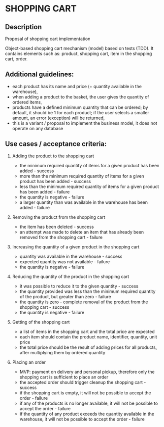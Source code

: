 # SHOPPING CART

## Description

Proposal of shopping cart implementation

Object-based shopping cart mechanism (model) based on tests (TDD). It contains elements such as: product, shopping cart, item in the shopping cart, order.

## Additional guidelines:
- each product has its name and price (+ quantity available in the warehouse),
- when adding a product to the basket, the user gives the quantity of ordered items,
- products have a defined minimum quantity that can be ordered; by default, it should be 1 for each product; if the user selects a smaller amount, an error (exception) will be returned,
- this is a variant / proposal to implement the business model, it does not operate on any database

## Use cases / acceptance criteria:

1. Adding the product to the shopping cart
    - the minimum required quantity of items for a given product has been added - success
    - more than the minimum required quantity of items for a given product has been added - success
    - less than the minimum required quantity of items for a given product has been added - failure
    - the quantity is negative - failure
    - a larger quantity than was available in the warehouse has been added - failure

2. Removing the product from the shopping cart
    - the item has been deleted - success
    - an attempt was made to delete an item that has already been removed from the shopping cart - failure

3. Increasing the quantity of a given product in the shopping cart
    - quantity was available in the warehouse - success
    - expected quantity was not available - failure
    - the quantity is negative - failure

4. Reducing the quantity of the product in the shopping cart
    - it was possible to reduce it to the given quantity - success
    - the quantity provided was less than the minimum required quantity of the product, but greater than zero - failure
    - the quantity is zero - complete removal of the product from the shopping cart - success
    - the quantity is negative - failure

5. Getting of the shopping cart
    - a list of items in the shopping cart and the total price are expected
    - each item should contain the product name, identifier, quantity, unit price
    - the total price should be the result of adding prices for all products, after multiplying them by ordered quantity

6. Placing an order
    - MVP: payment on delivery and personal pickup, therefore only the shopping cart is sufficient to place an order
    - the accepted order should trigger cleanup the shopping cart - success
    - if the shopping cart is empty, it will not be possible to accept the order - failure
    - if any of the products is no longer available, it will not be possible to accept the order - failure
    - if the quantity of any product exceeds the quantity available in the warehouse, it will not be possible to accept the order - failure